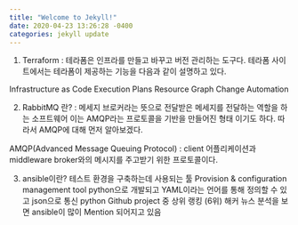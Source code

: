 ```yaml
---
title: "Welcome to Jekyll!"
date: 2020-04-23 13:26:28 -0400
categories: jekyll update
---
```

1. Terraform : 테라폼은 인프라를 만들고 바꾸고 버전 관리하는 도구다. 테라폼 사이트에서는 테라폼이 제공하는 기능을 다음과 같이 설명하고 있다.

Infrastructure as Code
Execution Plans
Resource Graph
Change Automation

2. RabbitMQ 란?
: 메세지 브로커라는 뜻으로 전달받은 메세지를 전달하는 역할을 하는 소프트웨어
이는 AMQP라는 프로토콜을 기반을 만들어진 형태 이기도 하다.
따라서 AMQP에 대해 먼저 알아보겠다.

AMQP(Advanced Message Queuing Protocol)
: client 어플리케이션과 middleware broker와의 메시지를 주고받기 위한 프로토콜이다.

3. ansible이란?
테스트 환경을 구축하는데 사용되는 툴 Provision & configuration management tool
python으로 개발되고 YAML이라는 언어를 통해 정의할 수 있고 json으로 통신
python Github project 중 상위 랭킹 (6위)
해커 뉴스 분석을 보면 ansible이 많이 Mention 되어지고 있음
